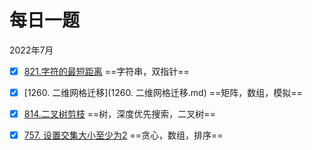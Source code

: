 # 每日一题

2022年7月

- [x] [821.字符的最短距离](821.字符的最短距离.md) ==字符串，双指针==
- [x] [1260. 二维网格迁移](1260. 二维网格迁移.md) ==矩阵，数组，模拟==
- [x] [814.二叉树剪枝](814.二叉树剪枝.md) ==树，深度优先搜索，二叉树==
- [x] [757. 设置交集大小至少为2](757.设置交集大小至少为2.md) ==贪心，数组，排序==

